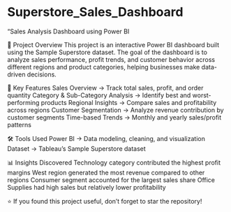 # Superstore_Sales_Dashboard
“Sales Analysis Dashboard using Power BI

📌 Project Overview
This project is an interactive Power BI dashboard built using the Sample Superstore dataset.
The goal of the dashboard is to analyze sales performance, profit trends, and customer behavior across different regions and product categories, helping businesses make data-driven decisions.

🔑 Key Features
Sales Overview → Track total sales, profit, and order quantity
Category & Sub-Category Analysis → Identify best and worst-performing products
Regional Insights → Compare sales and profitability across regions
Customer Segmentation → Analyze revenue contribution by customer segments
Time-based Trends → Monthly and yearly sales/profit patterns

🛠️ Tools Used
Power BI → Data modeling, cleaning, and visualization
Dataset → Tableau’s Sample Superstore dataset

📊 Insights Discovered
Technology category contributed the highest profit margins
West region generated the most revenue compared to other regions
Consumer segment accounted for the largest sales share
Office Supplies had high sales but relatively lower profitability

⭐ If you found this project useful, don’t forget to star the repository!
